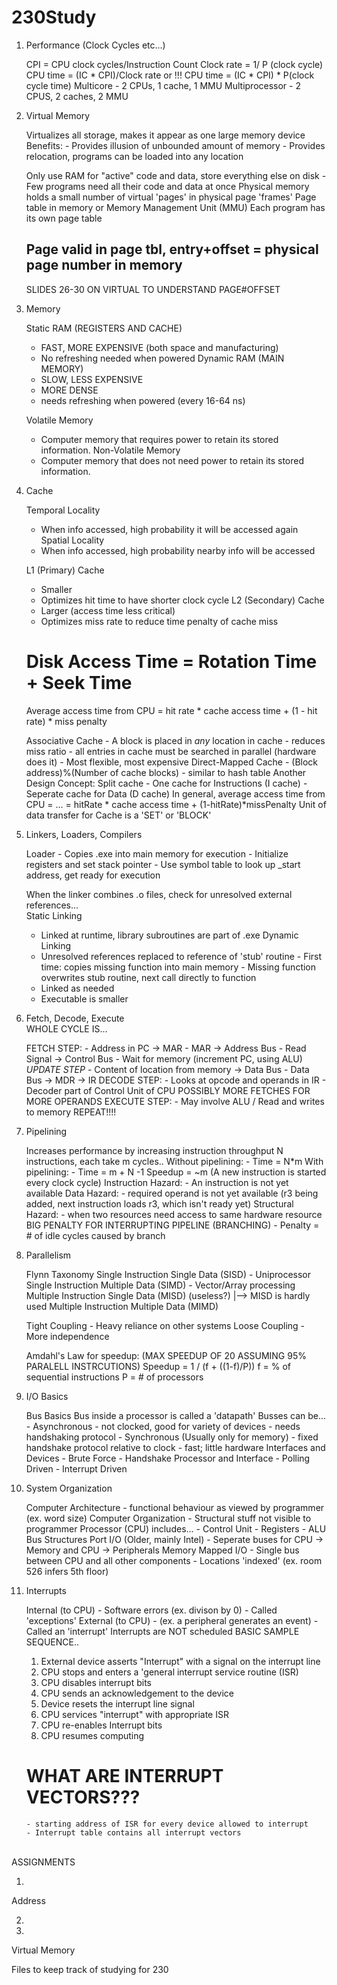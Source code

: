 230Study
========


1) Performance (Clock Cycles etc...) 

    CPI = CPU clock cycles/Instruction Count
	Clock rate = 1/ P (clock cycle)
    CPU time = (IC * CPI)/Clock rate
	 or !!!
	CPU time = (IC * CPI) * P(clock cycle time)
    Multicore
    	- 2 CPUs, 1 cache, 1 MMU
    Multiprocessor
    	- 2 CPUS, 2 caches, 2 MMU
	
    
2) Virtual Memory 

    Virtualizes all storage, makes it appear as one large memory device
    Benefits: - Provides illusion of unbounded amount of memory
              - Provides relocation, programs can be loaded into any location
              
    Only use RAM for "active" code and data, store everything else on disk
        - Few programs need all their code and data at once
    Physical memory holds a small number of virtual 'pages' in physical page 'frames'
    Page table in memory or Memory Management Unit (MMU)
    Each program has its own page table
    ## Page valid in page tbl, entry+offset = physical page number in memory
    SLIDES 26-30 ON VIRTUAL TO UNDERSTAND PAGE#OFFSET

3) Memory

    Static RAM (REGISTERS AND CACHE)
      - FAST, MORE EXPENSIVE (both space and manufacturing)
      - No refreshing needed when powered
    Dynamic RAM (MAIN MEMORY) 
      - SLOW, LESS EXPENSIVE
      - MORE DENSE
      - needs refreshing when powered (every 16-64 ns)
      
    Volatile Memory
      - Computer memory that requires power to retain its stored information.
    Non-Volatile Memory 
      - Computer memory that does not need power to retain its stored information.
    
3) Cache 

    Temporal Locality
      - When info accessed, high probability it will be accessed again
    Spatial Locality
      - When info accessed, high probability nearby info will be accessed
      
    L1 (Primary) Cache
      - Smaller
      - Optimizes hit time to have shorter clock cycle 
    L2 (Secondary) Cache
      - Larger (access time less critical)
      - Optimizes miss rate to reduce time penalty of cache miss
      
    # Disk Access Time = Rotation Time + Seek Time
      Average access time from CPU =
        hit rate * cache access time + (1 - hit rate) * miss penalty
        
    Associative Cache
    	- A block is placed in *any* location in cache
    	- reduces miss ratio
    	- all entries in cache must be searched in parallel (hardware does it)
    	- Most flexible, most expensive
    Direct-Mapped Cache	
        - (Block address)%(Number of cache blocks)
        	- similar to hash table	
    Another Design Concept: Split cache
    	- One cache for Instructions (I cache)
    	- Seperate cache for Data (D cache)
    In general, average access time from CPU = ...
    	= hitRate * cache access time + (1-hitRate)*missPenalty
    Unit of data transfer for Cache is a 'SET' or 'BLOCK'
    
4) Linkers, Loaders, Compilers

    Loader
        - Copies .exe into main memory for execution
        - Initialize registers and set stack pointer
        - Use symbol table to look up _start address, get ready for execution
        
    When the linker combines .o files, check for unresolved external references...    
    Static Linking
      - Linked at runtime, library subroutines are part of .exe
    Dynamic Linking 
      - Unresolved references replaced to reference of 'stub' routine 
            - First time: copies missing function into main memory
            - Missing function overwrites stub routine, next call directly to function   
      - Linked as needed
      - Executable is smaller
      
5) Fetch, Decode, Execute  
    WHOLE CYCLE IS...
	
	FETCH STEP:
		- Address in PC -> MAR
		- MAR -> Address Bus
		- Read Signal -> Control Bus
		- Wait for memory (increment PC, using ALU) *UPDATE STEP*
		- Content of location from memory -> Data Bus
		- Data Bus -> MDR -> IR
	DECODE STEP:
		- Looks at opcode and operands in IR
		- Decoder part of Control Unit of CPU
	POSSIBLY MORE FETCHES FOR MORE OPERANDS
	EXECUTE STEP:
		- May involve ALU / Read and writes to memory
	REPEAT!!!!	
	
6) Pipelining 

	Increases performance by increasing instruction throughput 
	N instructions, each take m cycles..
	Without pipelining:
		- Time = N*m
	With pipelining:
		- Time = m + N -1
    Speedup = ~m (A new instruction is started every clock cycle)
	Instruction Hazard:
		- An instruction is not yet available
	Data Hazard:
		- required operand is not yet available (r3 being added, next instruction loads r3, which isn't ready yet)
	Structural Hazard:
		- when two resources need access to same hardware resource
	BIG PENALTY FOR INTERRUPTING PIPELINE (BRANCHING)
		- Penalty = # of idle cycles caused by branch
		
7) Parallelism 

	Flynn Taxonomy 
		Single Instruction Single Data (SISD)
			- Uniprocessor
		Single Instruction Multiple Data (SIMD)
			- Vector/Array processing 
		Multiple Instruction Single Data (MISD) (useless?)
							     |--> MISD is hardly used
		Multiple Instruction Multiple Data (MIMD)	
   
	Tight Coupling
		- Heavy reliance on other systems
	Loose Coupling 
		- More independence

	Amdahl's Law for speedup: (MAX SPEEDUP OF 20 ASSUMING 95% PARALELL INSTRCUTIONS) 
		Speedup = 1 / (f + ((1-f)/P)) 
			f = % of sequential instructions 
			P = # of processors 
			
8) I/O Basics
				
	Bus Basics
	Bus inside a processor is called a 'datapath'
	Busses can be...
		- Asynchronous
			- not clocked, good for variety of devices
			- needs handshaking protocol
		- Synchronous (Usually only for memory) 
			- fixed handshake protocol relative to clock
			- fast; little hardware
	Interfaces and Devices
		- Brute Force
		- Handshake
	Processor and Interface
		- Polling Driven
		- Interrupt Driven

9) System Organization 

	Computer Architecture 
		- functional behaviour as viewed by programmer (ex. word size)
	Computer Organization 
		- Structural stuff not visible to programmer
	Processor (CPU) includes...
		- Control Unit
		- Registers 
		- ALU	
	Bus Structures
		Port I/O (Older, mainly Intel)
			- Seperate buses for CPU -> Memory and CPU -> Peripherals 
		Memory Mapped I/O
			- Single bus between CPU and all other components
			- Locations 'indexed' (ex. room 526 infers 5th floor)
			
10) Interrupts

	Internal (to CPU)
		- Software errors (ex. divison by 0)
		- Called 'exceptions'
	External (to CPU)
		- (ex. a peripheral generates an event)
		- Called an 'interrupt'
	Interrupts are NOT scheduled
	BASIC SAMPLE SEQUENCE..
	1) External device asserts "Interrupt" with a signal on the interrupt line
	2) CPU stops and enters a 'general interrupt service routine (ISR)
	3) CPU disables interrupt bits
	4) CPU sends an acknowledgement to the device
	5) Device resets the interrupt line signal
	6) CPU services "interrupt" with appropriate ISR
	7) CPU re-enables Interrupt bits
	8) CPU resumes computing
	# WHAT ARE INTERRUPT VECTORS???
		- starting address of ISR for every device allowed to interrupt
		- Interrupt table contains all interrupt vectors
	
<br>
  ASSIGNMENTS
  
1)

  Address
  
2) 


4)
  Virtual Memory


Files to keep track of studying for 230
